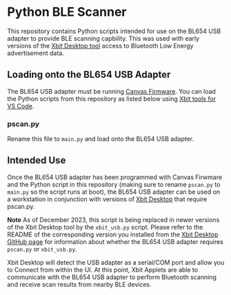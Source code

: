 # Python BLE Scanner
This repository contains Python scripts intended for use on the BL654 USB adapter to provide BLE scanning capbility. This was used with early versions of the [Xbit Desktop tool](https://github.com/LairdCP/Canvas_Xbit_Desktop) access to Bluetooth Low Energy advertisement data.

## Loading onto the BL654 USB Adapter
The BL654 USB adapter must be running [Canvas Firmware](https://github.com/LairdCP/BL654_USB_Adapter_Canvas_Firmware). You can load the Python scripts from this repository as listed below using [Xbit tools for VS Code](https://marketplace.visualstudio.com/items?itemName=rfp-canvas.xbit-vsc).

### pscan.py
Rename this file to `main.py` and load onto the BL654 USB adapter.

## Intended Use
Once the BL654 USB adapter has been programmed with Canvas Firwmare and the Python script in this repository (making sure to rename `pscan.py` to `main.py` so the script runs at boot), the BL654 USB adapter can be used on a workstation in conjunction with versions of [Xbit Desktop](https://github.com/LairdCP/Canvas_Xbit_Desktop) that require pscan.py. 

**Note** As of December 2023, this script is being replaced in newer versions of the Xbit Desktop tool by the `xbit_usb.py` script. Please refer to the README of the corresponding version you installed from the [Xbit Desktop GitHub page](https://github.com/LairdCP/Canvas_Xbit_Desktop) for information about whether the BL654 USB adapter requires `pscan.py` or `xbit_usb.py`.

Xbit Desktop will detect the USB adapter as a serial/COM port and allow you to Connect from within the UI. At this point, Xbit Applets are able to communicate with the BL654 USB adapter to perform Bluetooth scanning and receive scan results from nearby BLE devices.
